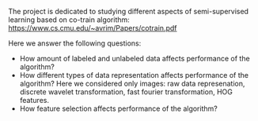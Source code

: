 The project is dedicated to studying different aspects of semi-supervised learning based on co-train algorithm:  https://www.cs.cmu.edu/~avrim/Papers/cotrain.pdf

Here we answer the following questions:

* How amount of labeled and unlabeled data affects performance of the algorithm?
* How different types of data representation  affects performance of the algorithm? Here we considered only images: raw data represenation, discrete wavelet transformation, fast fourier transformation, HOG features.
* How feature  selection affects performance of the algorithm?

